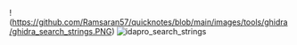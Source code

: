 !(https://github.com/Ramsaran57/quicknotes/blob/main/images/tools/ghidra/ghidra_search_strings.PNG)
![idapro_search_strings](https://github.com/Ramsaran57/quicknotes/assets/142202263/0f3ab376-ad3c-4066-a947-ccce173df8bb)
